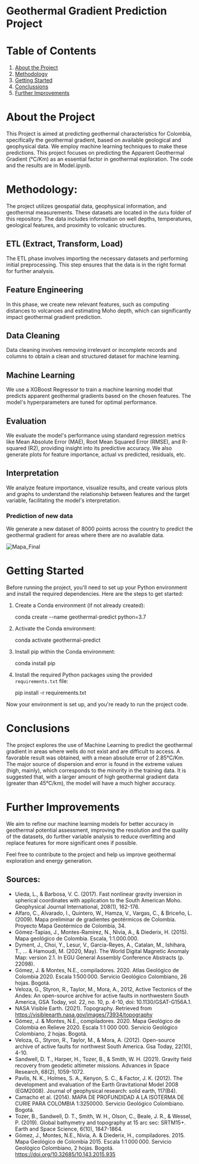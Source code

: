 # Geothermal Gradient Prediction Project

# Table of Contents

1. [About the Project](#about-the-project)
2. [Methodology](#methodology)
3. [Getting Started](#getting-started)
4. [Conclussions](#conclusion)
5. [Further Improvements](#further-improvements)

# About the Project

This Project is aimed at predicting geothermal characteristics for Colombia, specifically the geothermal gradient, based on available geological and geophysical data. We employ machine learning techniques to make these predictions. This project focuses on predicting the Apparent Geothermal Gradient (°C/Km) as an essential factor in geothermal exploration. The code and the results are in Model.ipynb.

# Methodology:

The project utilizes geospatial data, geophysical information, and geothermal measurements. These datasets are located in the `data` folder of this repository. The data includes information on well depths, temperatures, geological features, and proximity to volcanic structures.

## ETL (Extract, Transform, Load)

The ETL phase involves importing the necessary datasets and performing initial preprocessing. This step ensures that the data is in the right format for further analysis.

## Feature Engineering

In this phase, we create new relevant features, such as computing distances to volcanoes and estimating Moho depth, which can significantly impact geothermal gradient prediction.

## Data Cleaning

Data cleaning involves removing irrelevant or incomplete records and columns to obtain a clean and structured dataset for machine learning.

## Machine Learning

We use a XGBoost Regressor to train a machine learning model that predicts apparent geothermal gradients based on the chosen features. The model's hyperparameters are tuned for optimal performance.

## Evaluation

We evaluate the model's performance using standard regression metrics like Mean Absolute Error (MAE), Root Mean Squared Error (RMSE), and R-squared (R2), providing insight into its predictive accuracy. We also generate plots for feature importance, actual vs predicted, residuals, etc.

## Interpretation

We analyze feature importance, visualize results, and create various plots and graphs to understand the relationship between features and the target variable, facilitating the model's interpretation.

### Prediction of new data

We generate a new dataset of 8000 points across the country to predict the geothermal gradient for areas where there are no available data.

![Mapa_Final](https://github.com/jcmefra/Geothermal-Gradient-Machine-Learning/assets/64992303/80fe424c-1cd5-41b0-a0bc-532fd71253ac)

# Getting Started

Before running the project, you'll need to set up your Python environment and install the required dependencies. Here are the steps to get started:

1. Create a Conda environment (if not already created):
   
   conda create --name geothermal-predict python=3.7


2. Activate the Conda environment:

   conda activate geothermal-predict


3. Install pip within the Conda environment:

   conda install pip

4. Install the required Python packages using the provided `requirements.txt` file:

   pip install -r requirements.txt

Now your environment is set up, and you're ready to run the project code.

# Conclusions

The project explores the use of Machine Learning to predict the geothermal gradient in areas where wells do not exist and are difficult to access.
A favorable result was obtained, with a mean absolute error of 2.85°C/Km.
The major source of dispersion and error is found in the extreme values (high, mainly), which corresponds to the minority in the training data.
It is suggested that, with a larger amount of high geothermal gradient data (greater than 45°C/km), the model will have a much higher accuracy.

# Further Improvements

We aim to refine our machine learning models for better accuracy in geothermal potential assessment, improving the resolution and the quality of the datasets, do further variable analysis to reduce overfitting and replace features for more significant ones if possible.

Feel free to contribute to the project and help us improve geothermal exploration and energy generation.

## Sources:

- Uieda, L., & Barbosa, V. C. (2017). Fast nonlinear gravity inversion in spherical coordinates with application to the South American Moho. Geophysical Journal International, 208(1), 162-176.
- Alfaro, C., Alvarado, I., Quintero, W., Hamza, V., Vargas, C., & Briceño, L. (2009). Mapa preliminar de gradientes geotérmicos de Colombia. Proyecto Mapa Geotérmico de Colombia, 34.
- Gómez-Tapias, J., Montes-Ramírez, N., Nivia, A., & Diederix, H. (2015). Mapa geológico de Colombia. Escala, 1:1.000.000.
- Dyment, J., Choi, Y., Lesur, V., Garcia-Reyes, A., Catalan, M., Ishihara, T., ... & Hamoudi, M. (2020, May). The World Digital Magnetic Anomaly Map: version 2.1. In EGU General Assembly Conference Abstracts (p. 22098).
- Gómez, J. & Montes, N.E., compiladores. 2020. Atlas Geológico de Colombia 2020. Escala 1:500 000. Servicio Geológico Colombiano, 26 hojas. Bogotá.​​
- Veloza, G., Styron, R., Taylor, M., Mora, A., 2012, Active Tectonics of the Andes: An open-source archive for active faults in northwestern South America, GSA Today, vol. 22, no. 10, p. 4-10, doi: 10.1130/GSAT-G156A.1.
- NASA Visible Earth. (2021). Topography. Retrieved from https://visibleearth.nasa.gov/images/73934/topography
- Gómez, J. & Montes, N.E., compiladores. 2020. Mapa Geológico de Colombia en Relieve 2020. Escala 1:1 000 000. Servicio Geológico Colombiano, 2 hojas. Bogotá.
- Veloza, G., Styron, R., Taylor, M., & Mora, A. (2012). Open-source archive of active faults for northwest South America. Gsa Today, 22(10), 4-10.
- Sandwell, D. T., Harper, H., Tozer, B., & Smith, W. H. (2021). Gravity field recovery from geodetic altimeter missions. Advances in Space Research, 68(2), 1059-1072.
- Pavlis, N. K., Holmes, S. A., Kenyon, S. C., & Factor, J. K. (2012). The development and evaluation of the Earth Gravitational Model 2008 (EGM2008). Journal of geophysical research: solid earth, 117(B4).
- Camacho et al. (2014). MAPA DE PROFUNDIDAD A LA ISOTERMA DE CURIE PARA COLOMBIA 1:3250000. Servicio Geológico Colombiano. Bogotá.
- Tozer, B., Sandwell, D. T., Smith, W. H., Olson, C., Beale, J. R., & Wessel, P. (2019). Global bathymetry and topography at 15 arc sec: SRTM15+. Earth and Space Science, 6(10), 1847-1864.
- Gómez, J., Montes, N.E., Nivia, A. & Diederix, H., compiladores. 2015. Mapa Geológico de Colombia 2015. Escala 1:1 000 000. Servicio Geológico Colombiano, 2 hojas. Bogotá. https://doi.org/10.32685/10.143.2015.935​
